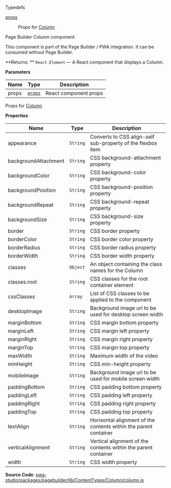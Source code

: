 
Typedefs

<dl>
<dt><a href="#props">props</a></dt>
<dd>

Props for [Column](#Column)

</dd>
</dl>


Page Builder Column component.

This component is part of the Page Builder / PWA integration. It can be consumed without Page Builder.

**Returns: **
`React.Element`
   — A React component that displays a Column.

**Parameters**

| Name | Type | Description |
| --- | --- | --- |
| props | [`props`](#props) | React component props |


Props for [Column](#Column)

**Properties**

| Name | Type | Description |
| --- | --- | --- |
| appearance | `String` | Converts to CSS align-self sub-property of the flexbox item |
| backgroundAttachment | `String` | CSS background-attachment property |
| backgroundColor | `String` | CSS background-color property |
| backgroundPosition | `String` | CSS background-position property |
| backgroundRepeat | `String` | CSS background-repeat property |
| backgroundSize | `String` | CSS background-size property |
| border | `String` | CSS border property |
| borderColor | `String` | CSS border color property |
| borderRadius | `String` | CSS border radius property |
| borderWidth | `String` | CSS border width property |
| classes | `Object` | An object containing the class names for the Column |
| classes.root | `String` | CSS classes for the root container element |
| cssClasses | `Array` | List of CSS classes to be applied to the component |
| desktopImage | `String` | Background image url to be used for desktop screen width |
| marginBottom | `String` | CSS margin bottom property |
| marginLeft | `String` | CSS margin left property |
| marginRight | `String` | CSS margin right property |
| marginTop | `String` | CSS margin top property |
| maxWidth | `String` | Maximum width of the video |
| minHeight | `String` | CSS min-height property |
| mobileImage | `String` | Background image url to be used for mobile screen width |
| paddingBottom | `String` | CSS padding bottom property |
| paddingLeft | `String` | CSS padding left property |
| paddingRight | `String` | CSS padding right property |
| paddingTop | `String` | CSS padding top property |
| textAlign | `String` | Horisontal alignment of the contents within the parent container |
| verticalAlignment | `String` | Vertical alignment of the contents within the parent container |
| width | `String` | CSS width property |



**Source Code**: [pwa-studio/packages/pagebuilder/lib/ContentTypes/Column/column.js](https://github.com/magento/pwa-studio/blob/develop/packages/pagebuilder/lib/ContentTypes/Column/column.js)